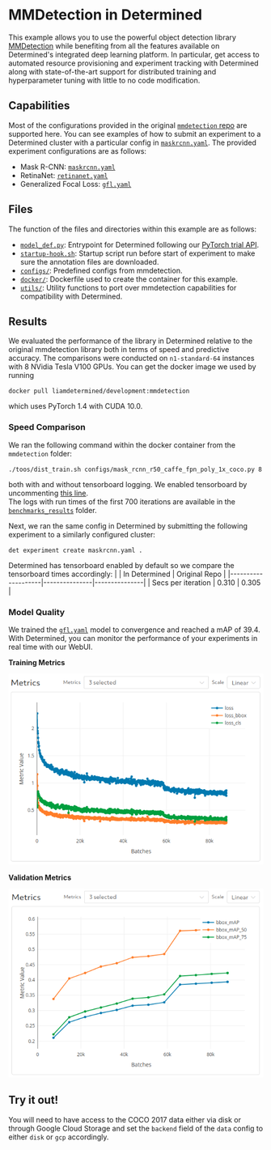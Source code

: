 # MMDetection in Determined
This example allows you to use the powerful object detection library [MMDetection](https://github.com/open-mmlab/mmdetection) while benefiting from all the features available on Determined's integrated deep learning platform.  In particular, get access to automated resource provisioning and experiment tracking with Determined along with state-of-the-art support for distributed training and hyperparameter tuning with little to no code modification.  

## Capabilities
Most of the configurations provided in the original [`mmdetection` repo](https://github.com/open-mmlab/mmdetection/tree/master/configs) are supported here.  You can see examples of how to submit an experiment to a Determined cluster with a particular config in [`maskrcnn.yaml`](maskrcnn.yaml).  The provided experiment configurations are as follows:
* Mask R-CNN: [`maskrcnn.yaml`](mask_rcnn.yaml)
* RetinaNet: [`retinanet.yaml`](retinanet.yaml)
* Generalized Focal Loss: [`gfl.yaml`](gfl.yaml)

## Files
The function of the files and directories within this example are as follows:
* [`model_def.py`](model_def.py): Entrypoint for Determined following our [PyTorch trial API](https://docs.determined.ai/latest/reference/api/pytorch.html).
* [`startup-hook.sh`](startup-hook.sh): Startup script run before start of experiment to make sure the annotation files are downloaded.
* [`configs/`](configs): Predefined configs from mmdetection.
* [`docker/`](docker): Dockerfile used to create the container for this example.
* [`utils/`](utils): Utility functions to port over mmdetection capabilities for compatibility with Determined.

## Results
We evaluated the performance of the library in Determined relative to the original mmdetection library both in terms of speed and predictive accuracy.  The comparisons were conducted on `n1-standard-64` instances with 8 NVidia Tesla V100 GPUs.
You can get the docker image we used by running
```
docker pull liamdetermined/development:mmdetection
``` 
which uses PyTorch 1.4 with CUDA 10.0.  

### Speed Comparison
We ran the following command within the docker container from the `mmdetection` folder:
```
./toos/dist_train.sh configs/mask_rcnn_r50_caffe_fpn_poly_1x_coco.py 8
```
both with and without tensorboard logging.  We enabled tensorboard by uncommenting [this line](https://github.com/open-mmlab/mmdetection/blob/master/configs/_base_/default_runtime.py#L7).  
The logs with run times of the first 700 iterations are available in the [`benchmarks_results`](./benchmark_results) folder.

Next, we ran the same config in Determined by submitting the following experiment to a similarly configured cluster:
```
det experiment create maskrcnn.yaml .
```

Determined has tensorboard enabled by default so we compare the tensorboard times accordingly:
|                    | In Determined | Original Repo |
|--------------------|---------------|---------------|
| Secs per iteration | 0.310         | 0.305         |


### Model Quality
We trained the [`gfl.yaml`](gfl.yaml) model to convergence and reached a mAP of 39.4. With Determined, you can monitor the performance of your experiments in real time with our WebUI.

**Training Metrics**

![Training Metrics](./imgs/train_metrics.png "Training Metrics")

**Validation Metrics**

![Validation Metrics](./imgs/val_metrics.png "Validation Metrics")


## Try it out!
You will need to have access to the COCO 2017 data either via disk or through Google Cloud Storage and set the `backend` field of the `data` config to either `disk` or `gcp` accordingly.

